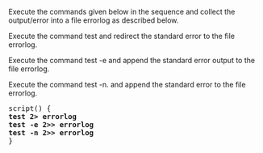 Execute the commands given below in the sequence and collect the output/error into a file errorlog as described below.

Execute the command test and redirect the standard error to the file errorlog.

Execute the command test -e and append the standard error output to the file errorlog.

Execute the command test -n. and append the standard error to the file errorlog.

<pre>
script() {
<b>test 2> errorlog
test -e 2>> errorlog
test -n 2>> errorlog</b>
}
</pre>